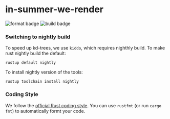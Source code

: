 # in-summer-we-render

![format badge](https://github.com/Hungkhoaitay/in-summer-we-render/actions/workflows/format.yml/badge.svg)
![build badge](https://github.com/Hungkhoaitay/in-summer-we-render/actions/workflows/build.yml/badge.svg)

### Switching to nightly build

To speed up kd-trees, we use `kiddo`, which requires nighthly build.  To make rust nightly build the default:
```
rustup default nightly
```

To install nightly version of the tools:
```
rustup toolchain install nightly
```

### Coding Style
We follow the [official Rust coding style](https://github.com/rust-dev-tools/fmt-rfcs/blob/master/guide/guide.md).  You can use `rustfmt` (or run `cargo fmt`) to automatically formt your code.






